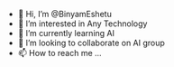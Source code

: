 - 👋 Hi, I’m @BinyamEshetu
- 👀 I’m interested in Any Technology
- 🌱 I’m currently learning AI
- 💞️ I’m looking to collaborate on AI group
- 📫 How to reach me ...

<!---
BinyamEshetu/BinyamEshetu is a ✨ special ✨ repository because its `README.md` (this file) appears on your GitHub profile.
You can click the Preview link to take a look at your changes.
--->
